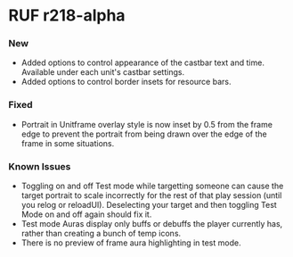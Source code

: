 # RUF r218-alpha
### New
* Added options to control appearance of the castbar text and time. Available under each unit's castbar settings.
* Added options to control border insets for resource bars.

### Fixed
* Portrait in Unitframe overlay style is now inset by 0.5 from the frame edge to prevent the portrait from being drawn over the edge of the frame in some situations.

### Known Issues
* Toggling on and off Test mode while targetting someone can cause the target portrait to scale incorrectly for the rest of that play session (until you relog or reloadUI). Deselecting your target and then toggling Test Mode on and off again should fix it.
* Test mode Auras display only buffs or debuffs the player currently has, rather than creating a bunch of temp icons.
* There is no preview of frame aura highlighting in test mode.